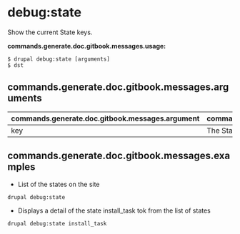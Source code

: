 # debug:state
Show the current State keys.

**commands.generate.doc.gitbook.messages.usage:**
```
$ drupal debug:state [arguments]
$ dst
```

## commands.generate.doc.gitbook.messages.arguments
commands.generate.doc.gitbook.messages.argument | commands.generate.doc.gitbook.messages.details
---------|-------------
key | The State key to debug.

## commands.generate.doc.gitbook.messages.examples
* List of the states on the site
```
drupal debug:state
```
* Displays a detail of the state install_task tok from the list of states
```
drupal debug:state install_task
```
